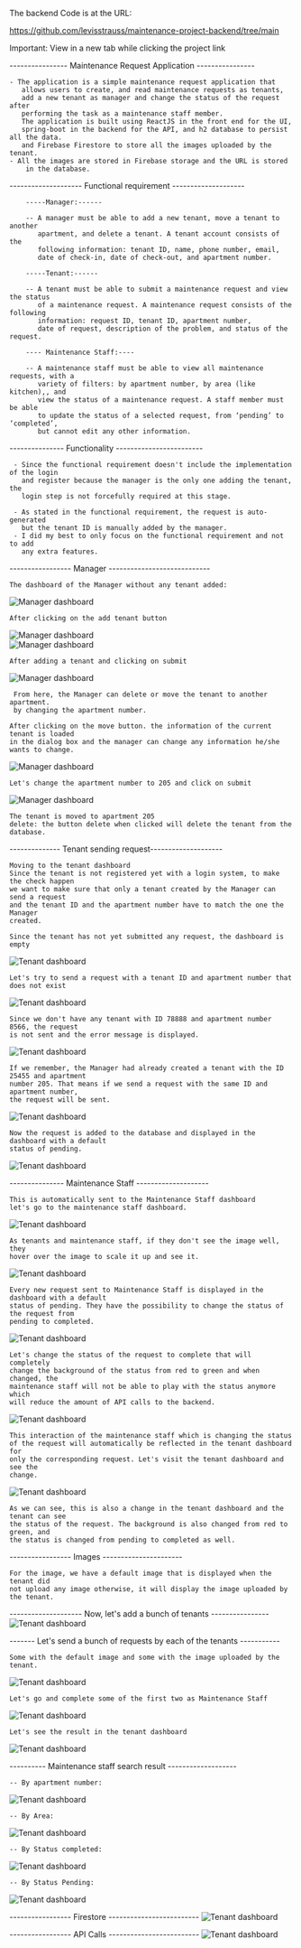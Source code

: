 The backend Code is at the URL:

https://github.com/levisstrauss/maintenance-project-backend/tree/main

Important: View in a new tab while clicking the project link


---------------- Maintenance Request Application ----------------

    - The application is a simple maintenance request application that 
       allows users to create, and read maintenance requests as tenants,
       add a new tenant as manager and change the status of the request after 
       performing the task as a maintenance staff member.
       The application is built using ReactJS in the front end for the UI, 
       spring-boot in the backend for the API, and h2 database to persist all the data.
       and Firebase Firestore to store all the images uploaded by the tenant.
    - All the images are stored in Firebase storage and the URL is stored 
        in the database.

-------------------- Functional requirement --------------------

        -----Manager:------

        -- A manager must be able to add a new tenant, move a tenant to another 
           apartment, and delete a tenant. A tenant account consists of the 
           following information: tenant ID, name, phone number, email,
           date of check-in, date of check-out, and apartment number. 

        -----Tenant:------

        -- A tenant must be able to submit a maintenance request and view the status 
           of a maintenance request. A maintenance request consists of the following
           information: request ID, tenant ID, apartment number, 
           date of request, description of the problem, and status of the request.

        ---- Maintenance Staff:----

        -- A maintenance staff must be able to view all maintenance requests, with a 
           variety of filters: by apartment number, by area (like kitchen),, and 
           view the status of a maintenance request. A staff member must be able 
           to update the status of a selected request, from ‘pending’ to ‘completed’,
           but cannot edit any other information.

--------------- Functionality ------------------------

     - Since the functional requirement doesn't include the implementation of the login
       and register because the manager is the only one adding the tenant, the 
       login step is not forcefully required at this stage. 

     - As stated in the functional requirement, the request is auto-generated
       but the tenant ID is manually added by the manager.
     - I did my best to only focus on the functional requirement and not to add
       any extra features.

----------------- Manager ----------------------------

    The dashboard of the Manager without any tenant added:
![Manager dashboard](images/1.png)

    After clicking on the add tenant button
![Manager dashboard](images/2.png)   
![Manager dashboard](images/3.png)   

    After adding a tenant and clicking on submit
![Manager dashboard](images/4.png)   

     From here, the Manager can delete or move the tenant to another apartment.
     by changing the apartment number.

    After clicking on the move button. the information of the current tenant is loaded 
    in the dialog box and the manager can change any information he/she wants to change.
![Manager dashboard](images/5.png)   

    Let's change the apartment number to 205 and click on submit
![Manager dashboard](images/6.png)

    The tenant is moved to apartment 205
    delete: the button delete when clicked will delete the tenant from the database.


-------------- Tenant sending request--------------------

    Moving to the tenant dashboard
    Since the tenant is not registered yet with a login system, to make the check happen
    we want to make sure that only a tenant created by the Manager can send a request 
    and the tenant ID and the apartment number have to match the one the Manager
    created.
    
    Since the tenant has not yet submitted any request, the dashboard is empty
![Tenant dashboard](images/7.png)

    Let's try to send a request with a tenant ID and apartment number that does not exist
![Tenant dashboard](images/8.png)

    Since we don't have any tenant with ID 78888 and apartment number 8566, the request
    is not sent and the error message is displayed.
![Tenant dashboard](images/9.png)

    If we remember, the Manager had already created a tenant with the ID 25455 and apartment
    number 205. That means if we send a request with the same ID and apartment number,
    the request will be sent.
![Tenant dashboard](images/10.png)

    Now the request is added to the database and displayed in the dashboard with a default
    status of pending.
![Tenant dashboard](images/11.png)

--------------- Maintenance Staff --------------------

    This is automatically sent to the Maintenance Staff dashboard
    let's go to the maintenance staff dashboard.

![Tenant dashboard](images/12.png)

    As tenants and maintenance staff, if they don't see the image well, they 
    hover over the image to scale it up and see it.
![Tenant dashboard](images/13.png)

    Every new request sent to Maintenance Staff is displayed in the dashboard with a default 
    status of pending. They have the possibility to change the status of the request from 
    pending to completed.
![Tenant dashboard](images/15.png)

    Let's change the status of the request to complete that will completely
    change the background of the status from red to green and when changed, the 
    maintenance staff will not be able to play with the status anymore which 
    will reduce the amount of API calls to the backend.
![Tenant dashboard](images/16.png)

    This interaction of the maintenance staff which is changing the status 
    of the request will automatically be reflected in the tenant dashboard for 
    only the corresponding request. Let's visit the tenant dashboard and see the 
    change.
![Tenant dashboard](images/17.png)

    As we can see, this is also a change in the tenant dashboard and the tenant can see 
    the status of the request. The background is also changed from red to green, and 
    the status is changed from pending to completed as well.

----------------- Images ----------------------

    For the image, we have a default image that is displayed when the tenant did
    not upload any image otherwise, it will display the image uploaded by the tenant.

-------------------- Now, let's add a bunch of tenants ----------------
![Tenant dashboard](images/18.png)

------- Let's send a bunch of requests by each of the tenants  -----------

    Some with the default image and some with the image uploaded by the tenant.
![Tenant dashboard](images/19.png)

    Let's go and complete some of the first two as Maintenance Staff
![Tenant dashboard](images/20.png)

    Let's see the result in the tenant dashboard
![Tenant dashboard](images/21.png)

---------- Maintenance staff search result -------------------

    -- By apartment number:
![Tenant dashboard](images/22.png)

    -- By Area:
![Tenant dashboard](images/23.png)

    -- By Status completed:
![Tenant dashboard](images/24.png)

    -- By Status Pending:
![Tenant dashboard](images/25.png)

----------------- Firestore -------------------------
![Tenant dashboard](images/26.png)

----------------- API Calls -------------------------
![Tenant dashboard](images/27.png)
